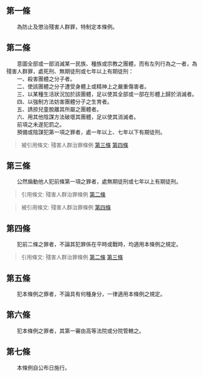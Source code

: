 第一條 
-------
　　為防止及懲治殘害人群罪，特制定本條例。  


第二條 
-------
　　意圖全部或一部消滅某一民族、種族或宗教之團體，而有左列行為之一者，為殘害人群罪，處死刑、無期徒刑或七年以上有期徒刑：  
　　一、殺害團體之分子者。  
　　二、使該團體之分子遭受身體上或精神上之嚴重傷害者。  
　　三、以某種生活狀況加於該團體，足以使其全部或一部在形體上歸於消滅者。  
　　四、以強制方法妨害團體分子之生育者。  
　　五、誘掠兒童脫離其所屬之團體者。  
　　六、用其他陰謀方法破壞其團體，足以使其消滅者。  
　　前項之未遂犯罰之。  
　　預備或陰謀犯第一項之罪者，處一年以上、七年以下有期徒刑。  
> 被引用條文: 殘害人群治罪條例 [第三條](../../國家發展/憲政議題/殘害人群治罪條例.md#第三條-) [第四條](../../國家發展/憲政議題/殘害人群治罪條例.md#第四條-)



第三條 
-------
　　公然煽動他人犯前條第一項之罪者，處無期徒刑或七年以上有期徒刑。  
> 引用條文: 殘害人群治罪條例 [第二條](../../國家發展/憲政議題/殘害人群治罪條例.md#第二條-)

> 被引用條文: 殘害人群治罪條例 [第四條](../../國家發展/憲政議題/殘害人群治罪條例.md#第四條-)



第四條 
-------
　　犯前二條之罪者，不論其犯罪係在平時或戰時，均適用本條例之規定。  
> 引用條文: 殘害人群治罪條例 [第二條](../../國家發展/憲政議題/殘害人群治罪條例.md#第二條-) [第三條](../../國家發展/憲政議題/殘害人群治罪條例.md#第三條-)



第五條 
-------
　　犯本條例之罪者，不論具有何種身分，一律適用本條例之規定。  


第六條 
-------
　　犯本條例之罪者，其第一審由高等法院或分院管轄之。  


第七條 
-------
　　本條例自公布日施行。